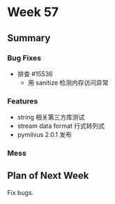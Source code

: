 # Week 57

## Summary

### Bug Fixes

- 排查 #15536
	- 用 sanitize 检测内存访问异常

### Features

- string 相关第三方库测试
- stream data format 行式转列式
- pymilvus 2.0.1 发布

### Mess


## Plan of Next Week

Fix bugs.



